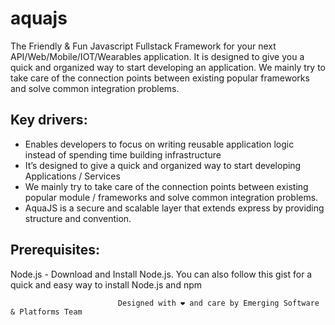 aquajs
====================================
The Friendly & Fun Javascript Fullstack Framework for your next API/Web/Mobile/IOT/Wearables application.
It is designed to give you a quick and organized way to start developing an application. We mainly try to take care of the connection points between existing popular frameworks and solve common integration problems.

## Key drivers:

   * Enables developers to focus on writing reusable application logic instead of spending time building infrastructure
   * It’s designed to give a quick and organized way to start developing  Applications / Services
   * We mainly try to take care of the connection points between existing popular module / frameworks and solve common integration problems.
   * AquaJS is a secure and scalable layer that extends express by providing structure and convention.

## Prerequisites:

 Node.js - Download and Install Node.js. You can also follow this gist for a quick and easy way to install Node.js and npm


                            Designed with ❤ and care by Emerging Software & Platforms Team